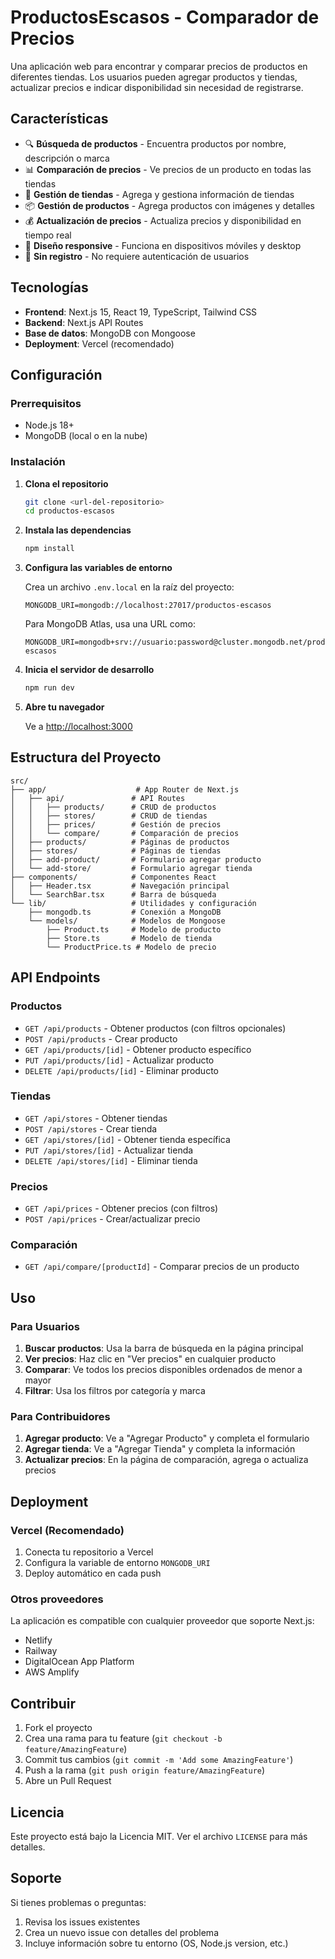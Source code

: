 # ProductosEscasos - Comparador de Precios

Una aplicación web para encontrar y comparar precios de productos en diferentes tiendas. Los usuarios pueden agregar productos y tiendas, actualizar precios e indicar disponibilidad sin necesidad de registrarse.

## Características

- 🔍 **Búsqueda de productos** - Encuentra productos por nombre, descripción o marca
- 📊 **Comparación de precios** - Ve precios de un producto en todas las tiendas
- 🏪 **Gestión de tiendas** - Agrega y gestiona información de tiendas
- 📦 **Gestión de productos** - Agrega productos con imágenes y detalles
- 💰 **Actualización de precios** - Actualiza precios y disponibilidad en tiempo real
- 📱 **Diseño responsive** - Funciona en dispositivos móviles y desktop
- 🔐 **Sin registro** - No requiere autenticación de usuarios

## Tecnologías

- **Frontend**: Next.js 15, React 19, TypeScript, Tailwind CSS
- **Backend**: Next.js API Routes
- **Base de datos**: MongoDB con Mongoose
- **Deployment**: Vercel (recomendado)

## Configuración

### Prerrequisitos

- Node.js 18+ 
- MongoDB (local o en la nube)

### Instalación

1. **Clona el repositorio**
   ```bash
   git clone <url-del-repositorio>
   cd productos-escasos
   ```

2. **Instala las dependencias**
   ```bash
   npm install
   ```

3. **Configura las variables de entorno**
   
   Crea un archivo `.env.local` en la raíz del proyecto:
   ```env
   MONGODB_URI=mongodb://localhost:27017/productos-escasos
   ```
   
   Para MongoDB Atlas, usa una URL como:
   ```env
   MONGODB_URI=mongodb+srv://usuario:password@cluster.mongodb.net/productos-escasos
   ```

4. **Inicia el servidor de desarrollo**
   ```bash
   npm run dev
   ```

5. **Abre tu navegador**
   
   Ve a [http://localhost:3000](http://localhost:3000)

## Estructura del Proyecto

```
src/
├── app/                    # App Router de Next.js
│   ├── api/               # API Routes
│   │   ├── products/      # CRUD de productos
│   │   ├── stores/        # CRUD de tiendas
│   │   ├── prices/        # Gestión de precios
│   │   └── compare/       # Comparación de precios
│   ├── products/          # Páginas de productos
│   ├── stores/            # Páginas de tiendas
│   ├── add-product/       # Formulario agregar producto
│   └── add-store/         # Formulario agregar tienda
├── components/            # Componentes React
│   ├── Header.tsx         # Navegación principal
│   └── SearchBar.tsx      # Barra de búsqueda
└── lib/                   # Utilidades y configuración
    ├── mongodb.ts         # Conexión a MongoDB
    └── models/            # Modelos de Mongoose
        ├── Product.ts     # Modelo de producto
        ├── Store.ts       # Modelo de tienda
        └── ProductPrice.ts # Modelo de precio
```

## API Endpoints

### Productos
- `GET /api/products` - Obtener productos (con filtros opcionales)
- `POST /api/products` - Crear producto
- `GET /api/products/[id]` - Obtener producto específico
- `PUT /api/products/[id]` - Actualizar producto
- `DELETE /api/products/[id]` - Eliminar producto

### Tiendas
- `GET /api/stores` - Obtener tiendas
- `POST /api/stores` - Crear tienda
- `GET /api/stores/[id]` - Obtener tienda específica
- `PUT /api/stores/[id]` - Actualizar tienda
- `DELETE /api/stores/[id]` - Eliminar tienda

### Precios
- `GET /api/prices` - Obtener precios (con filtros)
- `POST /api/prices` - Crear/actualizar precio

### Comparación
- `GET /api/compare/[productId]` - Comparar precios de un producto

## Uso

### Para Usuarios

1. **Buscar productos**: Usa la barra de búsqueda en la página principal
2. **Ver precios**: Haz clic en "Ver precios" en cualquier producto
3. **Comparar**: Ve todos los precios disponibles ordenados de menor a mayor
4. **Filtrar**: Usa los filtros por categoría y marca

### Para Contribuidores

1. **Agregar producto**: Ve a "Agregar Producto" y completa el formulario
2. **Agregar tienda**: Ve a "Agregar Tienda" y completa la información
3. **Actualizar precios**: En la página de comparación, agrega o actualiza precios

## Deployment

### Vercel (Recomendado)

1. Conecta tu repositorio a Vercel
2. Configura la variable de entorno `MONGODB_URI`
3. Deploy automático en cada push

### Otros proveedores

La aplicación es compatible con cualquier proveedor que soporte Next.js:
- Netlify
- Railway
- DigitalOcean App Platform
- AWS Amplify

## Contribuir

1. Fork el proyecto
2. Crea una rama para tu feature (`git checkout -b feature/AmazingFeature`)
3. Commit tus cambios (`git commit -m 'Add some AmazingFeature'`)
4. Push a la rama (`git push origin feature/AmazingFeature`)
5. Abre un Pull Request

## Licencia

Este proyecto está bajo la Licencia MIT. Ver el archivo `LICENSE` para más detalles.

## Soporte

Si tienes problemas o preguntas:
1. Revisa los issues existentes
2. Crea un nuevo issue con detalles del problema
3. Incluye información sobre tu entorno (OS, Node.js version, etc.)
